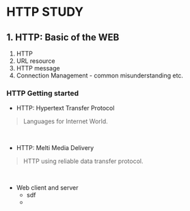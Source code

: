 # HTTP STUDY


## 1. HTTP: Basic of the WEB

1. HTTP 
2. URL resource
3. HTTP message
4. Connection Management - common misunderstanding etc.



### HTTP Getting started 

* HTTP: Hypertext Transfer Protocol
> Languages for Internet World.
<p>&nbsp;</p>

* HTTP: Melti Media Delivery 
> HTTP using reliable data transfer protocol.
<p>&nbsp;</p>

* Web client and server
    * sdf
    * 





